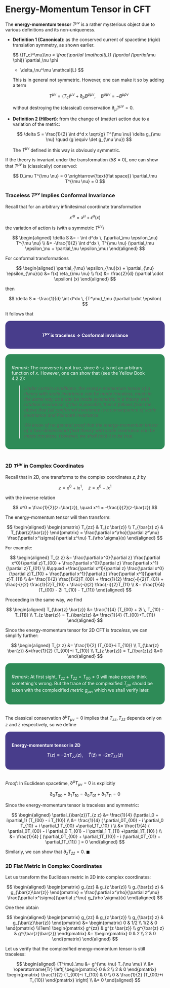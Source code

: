 <style>
    .katex {
        font-size: 1.1em;
    }
    .remark {
        border-radius: 15px;
        padding: 20px;
        background-color: SeaGreen;
        color: White;
    }
    .result {
        border-radius: 15px;
        padding: 20px;
        background-color: DarkSlateBlue;
        color: White;
    }
</style>

# Energy-Momentum Tensor in CFT

The **energy-momentum tensor** $T^{\mu \nu}$ is a rather mysterious object due to various definitions and its non-uniqueness. 

- **Definition 1 (Canonical)**: as the conserved current of spacetime (rigid) translation symmetry, as shown earlier. 
    
    $$
    {(T_c)^\mu}_\nu = 
    \frac{\partial \mathcal{L}}
    {\partial (\partial_\mu \phi)} 
    \partial_\nu \phi
    - \delta_\nu^\mu \mathcal{L}
    $$
    
    This is in general not symmetric. However, one can make it so by adding a term
    
    $$
    T^{\mu \nu} = (T_c)^{\mu \nu} + \partial_\rho B^{\rho \mu \nu},
    \quad
    B^{\rho \mu \nu} = -B^{\mu \rho \nu}
    $$

    without destroying the (classical) conservation $\partial_\mu T^{\mu \nu} = 0$.

- **Definition 2 (Hilbert)**: from the change of (matter) action due to a variation of the metric:

    $$
    \delta S = \frac{1}{2} \int d^d x
    \sqrt{g} T^{\mu \nu} \delta g_{\mu \nu}
    \quad (g \equiv \det g_{\mu \nu})
    $$

    The $T^{\mu \nu}$ defined in this way is obviously symmetric. 
    
If the theory is invariant under the transformation ($\delta S = 0$), one can show that $T^{\mu \nu}$ is (classically) conserved:

$$
D_\mu T^{\mu \nu} = 0
\xrightarrow{\text{flat space}}
\partial_\mu T^{\mu \nu} = 0
$$

### Traceless $T^{\mu \nu}$ Implies Conformal Invariance

Recall that for an arbitrary infinitesimal coordinate transformation

$$
x'^\mu = x^\mu + \epsilon^\mu(x)
$$

the variation of action is (with a symmetric $T^{\mu \nu}$)

$$
\begin{aligned}
    \delta S 
    &= - \int d^dx \, (\partial_\mu \epsilon_\nu) T^{\mu \nu}
    \\
    &= -\frac{1}{2} \int d^dx \, T^{\mu \nu}
    (\partial_\mu \epsilon_\nu + \partial_\nu \epsilon_\mu)
\end{aligned}
$$

For conformal transformations

$$
\begin{aligned}
    \partial_{\mu} \epsilon_{\nu}(x)
    + \partial_{\nu} \epsilon_{\mu}(x)
    &= f(x) \eta_{\mu \nu}
    \\
    f(x) &= \frac{2}{d} (\partial \cdot \epsilon) (x)
\end{aligned}
$$

then

$$
\delta S = -\frac{1}{d} \int d^dx \, {T^\mu}_\mu
(\partial \cdot \epsilon)
$$

It follows that

<div class="result">
<center><b>

$T^{\mu \nu}$ is traceless $\Rightarrow$
Conformal invariance

</b></center>
</div><br>

<div class="remark">

*Remark*: The converse is not true, since $\partial \cdot \epsilon$ is not an arbitrary function of $x$. However, one can show that (see the Yellow Book 4.2.2):

<i>

> Under certain conditions, the energy-momentum tensor of a theory with scale invariance can be made traceless, much in the same way as it can be made symmetric in a theory with rotation invariance. If this is possible, then it follows from the above that full conformal invariance is a consequence of scale invariance and Poincaré invariance. 
> 
> We know of no general proof that the energy-momentum tensor 
of a two-dimensional field theory with scale invariance can be made traceless. However, we shall hold it to be true. 

</i>

</div><br>

### 2D $T^{\mu \nu}$ in Complex Coordinates

Recall that in 2D, one transforms to the complex coordinates $z, \bar{z}$ by

$$
z = x^0 + ix^1, \quad
\bar{z} = x^0 - ix^1
$$

with the inverse relation

$$
x^0 = \frac{1}{2}(z+\bar{z}),
\quad
x^1 = -\frac{i}{2}(z-\bar{z})
$$

The energy-momentum tensor will then transform:

$$
\begin{aligned}
    \begin{pmatrix}
        T_{zz} & T_{z \bar{z}} \\
        T_{\bar{z} z} & T_{\bar{z}\bar{z}}
    \end{pmatrix}
    = \frac{\partial x^\rho}{\partial z^\mu}
    \frac{\partial x^\sigma}{\partial z^\nu}
    T_{\rho \sigma}(x)
\end{aligned}
$$

For example:

$$
\begin{aligned}
    T_{z z} 
    &=
    \frac{\partial x^0}{\partial z} \frac{\partial x^0}{\partial z}T_{00}
    + \frac{\partial x^0}{\partial z} \frac{\partial x^1}{\partial z}T_{01}
    \\ &\qquad
    +\frac{\partial x^1}{\partial z} \frac{\partial x^0}{\partial z}T_{10}
    + \frac{\partial x^1}{\partial z} \frac{\partial x^1}{\partial z}T_{11}
    \\
    &= \frac{1}{2} \frac{1}{2}T_{00}
    + \frac{1}{2} \frac{-i}{2}T_{01}
    + \frac{-i}{2} \frac{1}{2}T_{10}
    + \frac{-i}{2} \frac{-i}{2}T_{11}
    \\
    &= \frac{1}{4} (T_{00} - 2i T_{10} - T_{11})
\end{aligned}
$$

Proceeding in the same way, we find

$$
\begin{aligned}
    T_{\bar{z} \bar{z}} 
    &= \frac{1}{4} (T_{00} + 2i \, T_{10} - T_{11})
    \\
    T_{z \bar{z}} = T_{\bar{z}z}
    &= \frac{1}{4} (T_{00}+T_{11})
\end{aligned}
$$

Since the energy-momentum tensor for 2D CFT is *traceless*, we can simplify further:

$$
\begin{aligned}
    T_{z z}
    &= \frac{1}{2} (T_{00}-i T_{10})
    \\
    T_{\bar{z} \bar{z}}
    &=\frac{1}{2} (T_{00}+i T_{10})
    \\
    T_{z \bar{z}} = T_{\bar{z}z} &=0
\end{aligned}
$$

<div class="remark">

*Remark*: At first sight, $T_{zz} + T_{\bar{z}\bar{z}} = T_{00} \ne 0$ will make people think something's wrong. But the trace of the complexified $T_{\mu \nu}$ should be taken with the complexified *metric* $g_{\mu \nu}$, which we shall verify later.

</div><br>

The classical conservation $\partial^\mu T_{\mu \nu} = 0$ implies that $T_{z z},T_{\bar{z} \bar{z}}$ depends only on $z$ and $\bar{z}$ respectively, so we define

<div class="result">

**Energy-momentum tensor in 2D**

$$
T(z)\equiv -2\pi  T_{z z}(z), 
\quad
\bar{T}(\bar{z}) \equiv -2\pi T_{\bar{z} \bar{z}}(\bar{z})
$$

</div><br>

*Proof*: In Euclidean spacetime, $\partial^{\mu}T_{\mu  \nu}=0$ is explicitly

$$
\partial_0T_{00}+\partial_1T_{10}
= \partial_0T_{01}+\partial_1T_{11}
= 0
$$

Since the energy-momentum tensor is traceless and symmetric:

$$
\begin{aligned}
    \partial_{\bar{z}}T_{z z}
    &= \frac{1}{4} 
    (\partial_0 + i\partial_1)
    (T_{00} - i T_{10})
    \\
    &= \frac{1}{4} (
        \partial_0T_{00}
        - i \partial_0 T_{10}
        + i \partial_1 T_{00}
        +\partial_1T_{10}
    )
    \\
    &= \frac{1}{4} (
        \partial_0T_{00}
        - i \partial_0 T_{01}
        - i \partial_1 T_{11}
        +\partial_1T_{10}
    )
    \\
    &= \frac{1}{4} [
        (\partial_0T_{00} + \partial_1T_{10})
        - i (\partial_0T_{01} + \partial_1T_{11})
    ]
    = 0
\end{aligned}
$$

Similarly, we can show that $\partial_zT_{\bar{z} \bar{z}}=0$. $\blacksquare$

### 2D Flat Metric in Complex Coordinates

Let us transform the Euclidean metric in 2D into complex coordinates:

$$
\begin{aligned}
    \begin{pmatrix}
        g_{zz} & g_{z \bar{z}} \\
        g_{\bar{z} z} & g_{\bar{z}\bar{z}}
    \end{pmatrix}
    = \frac{\partial x^\rho}{\partial z^\mu}
    \frac{\partial x^\sigma}{\partial z^\nu}
    g_{\rho \sigma}(x)
\end{aligned}
$$

One then obtain

$$
\begin{aligned}
    \begin{pmatrix}
        g_{zz} & g_{z \bar{z}} \\
        g_{\bar{z} z} & g_{\bar{z}\bar{z}}
    \end{pmatrix} &= \begin{pmatrix}
        0 & 1/2 \\ 1/2 & 0
    \end{pmatrix} \\[1em]
    \begin{pmatrix}
        g^{zz} & g^{z \bar{z}} \\
        g^{\bar{z} z} & g^{\bar{z}\bar{z}}
    \end{pmatrix} &= \begin{pmatrix}
        0 & 2 \\ 2 & 0
    \end{pmatrix}
\end{aligned}
$$

Let us verify that the complexified energy-momentum tensor is still traceless:

$$
\begin{aligned}
    {T^\mu}_\mu &= g^{\mu \nu} T_{\nu \mu}
    \\
    &= \operatorname{Tr} \left[ \begin{pmatrix}
        0 & 2 \\ 2 & 0
    \end{pmatrix} \begin{pmatrix}
        \frac{1}{2} (T_{00}-i T_{10}) & 0 \\
        0 & \frac{1}{2} (T_{00}+i T_{10})
    \end{pmatrix} \right]
    \\
    &= 0
\end{aligned}
$$
